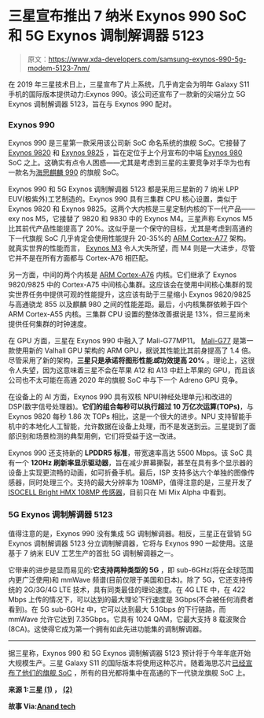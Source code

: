 # 三星宣布推出 7 纳米 Exynos 990 SoC 和 5G Exynos 调制解调器 5123

> 原文：<https://www.xda-developers.com/samsung-exynos-990-5g-modem-5123-7nm/>

在 2019 年三星技术日上，三星宣布了片上系统，几乎肯定会为明年 Galaxy S11 手机的国际版本提供动力:Exynos 990。该公司还宣布了一款新的尖端分立 5G Exynos 调制解调器 5123，旨在与 Exynos 990 配对。

### Exynos 990

Exynos 990 是三星第一款采用该公司新 SoC 命名系统的旗舰 SoC。它接替了 [Exynos 9820](https://www.xda-developers.com/samsung-galaxy-s10e-review-exynos/) 和 [Exynos 9825](https://www.xda-developers.com/samsung-exynos-9825-announced-galaxy-note-10-launch/) ，旨在定位于上个月宣布的中端 [Exynos 980](https://www.xda-developers.com/samsung-exynos-980-5g-modem/) SoC 之上。这确实有点令人困惑——尤其是考虑到三星的主要竞争对手华为也有一款名为[海思麒麟 990](https://www.xda-developers.com/huawei-hisilicon-kirin-990-5g-integrated-modem/) 的旗舰 SoC。

Exynos 990 和 5G Exynos 调制解调器 5123 都是采用三星新的 7 纳米 LPP EUV(极紫外)工艺制造的。Exynos 990 具有三集群 CPU 核心设置，类似于 Exynos 9820 和 Exynos 9825。这两个大内核是三星定制内核的下一代产品——exy nos M5，它接替了 9820 和 9830 中的 Exynos M4。三星声称 Exynos M5 比其前代产品性能提高了 20%。这似乎是一个保守的目标，尤其是考虑到高通的下一代旗舰 SoC 几乎肯定会使用性能提升 20-35%的 [ARM Cortex-A77](https://www.xda-developers.com/arm-cortex-a77-cpu-announcement/) 架构。就真实世界的性能而言， [Exynos M3](https://www.xda-developers.com/samsung-unveils-exynos-9810-3rd-generation-custom-cpu-cores-mali-g72mp18-gpu/) 令人大失所望，而 M4 则是一大进步，尽管它并不是在所有方面都与 Cortex-A76 相匹配。

另一方面，中间的两个内核是 [ARM Cortex-A76](https://www.xda-developers.com/arm-cortex-a76-cpu-mali-g76-gpu-mali-v76-vpu-announcement/) 内核。它们继承了 Exynos 9820/9825 中的 Cortex-A75 中间核心集群。这应该会在使用中间核心集群的现实世界任务中提供可观的性能提升，这应该有助于三星缩小 Exynos 9820/9825 与高通骁龙 855 以及麒麟 980 之间的性能差距。最后，小内核集群依赖于四个 ARM Cortex-A55 内核。三集群 CPU 设置的整体改善据说是 13%，但三星尚未提供任何集群的时钟速度。

在 GPU 方面，三星在 Exynos 990 中融入了 Mali-G77MP11。 [Mali-G77](https://www.xda-developers.com/arm-mali-g77-valhall-gpu-announcement/) 是第一款使用新的 Valhall GPU 架构的 ARM GPU，据说其性能比其前身提高了 1.4 倍。尽管采用了新的架构，**三星只是承诺将图形性能*或*功效提高 20%** 。理论上，这很令人失望，因为这意味着三星不会在苹果 A12 和 A13 中赶上苹果的 GPU，而且该公司也不太可能在高通 2020 年的旗舰 SoC 中与下一个 Adreno GPU 竞争。

在设备上的 AI 方面，Exynos 990 具有双核 NPU(神经处理单元)和改进的 DSP(数字信号处理器)。**它们的组合每秒可以执行超过 10 万亿次运算(TOPs)**，与 Exynos 9820 每秒 1.86 次 TOPs 相比，这是一个很大的进步。NPU 支持智能手机中的本地化人工智能，允许数据在设备上处理，而不是发送到云。三星提到了面部识别和场景检测的典型用例，它们将受益于这一改进。

Exynos 990 还支持新的 **LPDDR5 标准**，带宽速率高达 5500 Mbps。该 SoC 具有一个 **120Hz 刷新率显示驱动器**，旨在减少屏幕撕裂，甚至在具有多个显示器的设备上实现更流畅的动画，如可折叠手机。最后，ISP 支持多达六个单独的图像传感器，同时处理三个。支持的最大分辨率为 108MP，值得注意的是，三星开发了 [ISOCELL Bright HMX 108MP 传感器](https://www.xda-developers.com/samsung-isocell-bright-hmx-108mp-camera-sensor-xiaomi/)，目前只在 Mi Mix Alpha 中看到。

### 5G Exynos 调制解调器 5123

值得注意的是，Exynos 990 没有集成 5G 调制解调器。相反，三星正在营销 5G Exynos 调制解调器 5123 分立调制解调器，它将与 Exynos 990 一起使用。这是基于 7 纳米 EUV 工艺生产的首批 5G 调制解调器之一。

它带来的进步是显而易见的:**它支持两种类型的 5G** ，即 sub-6GHz(将在全球范围内更广泛使用)和 mmWave 频谱(目前仅限于美国和日本)。除了 5G，它还支持传统的 2G/3G/4G LTE 技术，具有同类最佳的理论速度。在 4G LTE 中，在 422 Mbps 上传的情况下，可以达到的最大理论下行速度是 3Gbps(不会被任何消费者看到)。在 5G sub-6GHz 中，它可以达到最大 5.1Gbps 的下行链路，而 mmWave 允许它达到 7.35Gbps。它具有 1024 QAM，它最大支持 8 载波聚合(8CA)。这使得它成为第一个拥有如此先进功能集的调制解调器。

* * *

据三星称，Exynos 990 和 5G Exynos 调制解调器 5123 预计将于今年年底开始大规模生产。三星 Galaxy S11 的国际版本将使用这种芯片。随着海思芯片[已经宣布了他们的旗舰 SoC](https://www.xda-developers.com/huawei-hisilicon-kirin-990-5g-integrated-modem/) ，所有的目光都将集中在高通的下一代骁龙旗舰 SoC 上。

**来源 1:三星 [(1)](https://shop-links.co/link/?exclusive=1&publisher_slug=xda&article_name=Samsung+announces+the+7nm+Exynos+990+SoC+and+the+5G+Exynos+Modem+5123&article_url=https%3A%2F%2Fwww.xda-developers.com%2Fsamsung-exynos-990-5g-modem-5123-7nm%2F&u1=UUxdaUeUpU26313&url=https%3A%2F%2Fwww.samsung.com%2Fsemiconductor%2Fminisite%2Fexynos%2Fproducts%2Fmobileprocessor%2Fexynos-990%2F) ，** **[(2)](https://news.samsung.com/global/new-premium-mobile-processor-and-5g-modem-unveiled-at-samsung-tech-day)**

**故事 Via:[Anand tech](https://www.anandtech.com/show/15021/samsung-announces-exynos-990-7nm-euv-m5-g77-lpddr5-and-5g-modem-flagship-soc)**